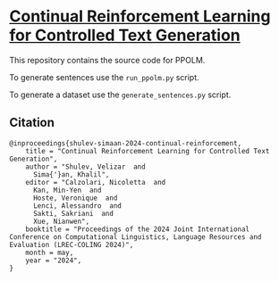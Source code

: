# [Continual Reinforcement Learning for Controlled Text Generation](https://aclanthology.org/2024.lrec-main.343/)

This repository contains the source code for PPOLM.

To generate sentences use the `run_ppolm.py` script.

To generate a dataset use the `generate_sentences.py` script.

## Citation

```
@inproceedings{shulev-simaan-2024-continual-reinforcement,
    title = "Continual Reinforcement Learning for Controlled Text Generation",
    author = "Shulev, Velizar  and
      Sima{'}an, Khalil",
    editor = "Calzolari, Nicoletta  and
      Kan, Min-Yen  and
      Hoste, Veronique  and
      Lenci, Alessandro  and
      Sakti, Sakriani  and
      Xue, Nianwen",
    booktitle = "Proceedings of the 2024 Joint International Conference on Computational Linguistics, Language Resources and Evaluation (LREC-COLING 2024)",
    month = may,
    year = "2024",
}
```
